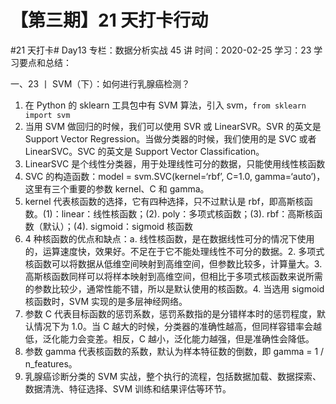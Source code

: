 # 【第三期】21 天打卡行动

#21 天打卡# Day13
专栏：数据分析实战 45 讲
时间：2020-02-25
学习：23
学习要点和总结：

一、23 丨 SVM（下）：如何进行乳腺癌检测？

1. 在 Python 的 sklearn 工具包中有 SVM 算法，引入 svm，`from sklearn import svm`
2. 当用 SVM 做回归的时候，我们可以使用 SVR 或 LinearSVR。SVR 的英文是 Support Vector Regression。当做分类器的时候，我们使用的是 SVC 或者 LinearSVC。SVC 的英文是 Support Vector Classification。
3. LinearSVC 是个线性分类器，用于处理线性可分的数据，只能使用线性核函数
4. SVC 的构造函数：model = svm.SVC(kernel=‘rbf’, C=1.0, gamma=‘auto’)，这里有三个重要的参数 kernel、C 和 gamma。
5. kernel 代表核函数的选择，它有四种选择，只不过默认是 rbf，即高斯核函数。(1)：linear：线性核函数；(2). poly：多项式核函数；(3). rbf：高斯核函数（默认）；(4). sigmoid：sigmoid 核函数
6. 4 种核函数的优点和缺点：a. 线性核函数，是在数据线性可分的情况下使用的，运算速度快，效果好。不足在于它不能处理线性不可分的数据。2. 多项式核函数可以将数据从低维空间映射到高维空间，但参数比较多，计算量大。3. 高斯核函数同样可以将样本映射到高维空间，但相比于多项式核函数来说所需的参数比较少，通常性能不错，所以是默认使用的核函数。4. 当选用 sigmoid 核函数时，SVM 实现的是多层神经网络。
7. 参数 C 代表目标函数的惩罚系数，惩罚系数指的是分错样本时的惩罚程度，默认情况下为 1.0。当 C 越大的时候，分类器的准确性越高，但同样容错率会越低，泛化能力会变差。相反，C 越小，泛化能力越强，但是准确性会降低。
8. 参数 gamma 代表核函数的系数，默认为样本特征数的倒数，即 gamma = 1 / n_features。
9. 乳腺癌诊断分类的 SVM 实战，整个执行的流程，包括数据加载、数据探索、数据清洗、特征选择、SVM 训练和结果评估等环节。
